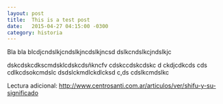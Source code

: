 ```yaml
---
layout: post
title:  This is a test post
date:   2015-04-27 04:15:00 -0300
category: historia
---
```

Bla bla blcdjcndslkjcndslkjncdslkjncsd
dslkcndslkcjndslkjc

dskcdskcdkscmdsklcdskcdsñkncfv
cdskccdskcdskc d ckdjcdkcds cds cdlkcdsokcmdslc dsdslckmdlckdlcksd c,ds cdslkcmdslkc


Lectura adicional: <http://www.centrosanti.com.ar/articulos/ver/shifu-y-su-significado>